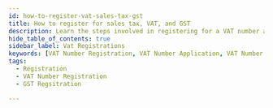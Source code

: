 ```yaml
---
id: how-to-register-vat-sales-tax-gst
title: How to register for sales tax, VAT, and GST
description: Learn the steps involved in registering for a VAT number and the requirements for businesses operating in different countries.
hide_table_of_contents: true
sidebar_label: Vat Registrations 
keywords: [VAT Number Registration, VAT Number Application, VAT Number Renewal, VAT Number Transfer, VAT Number Change, register for vat number,vat number registration online,vat number registration form, vat number registration requirements, vat number registration deadline]
tags:
  - Registration
  - VAT Number Registration
  - GST Regsitration

---
```

